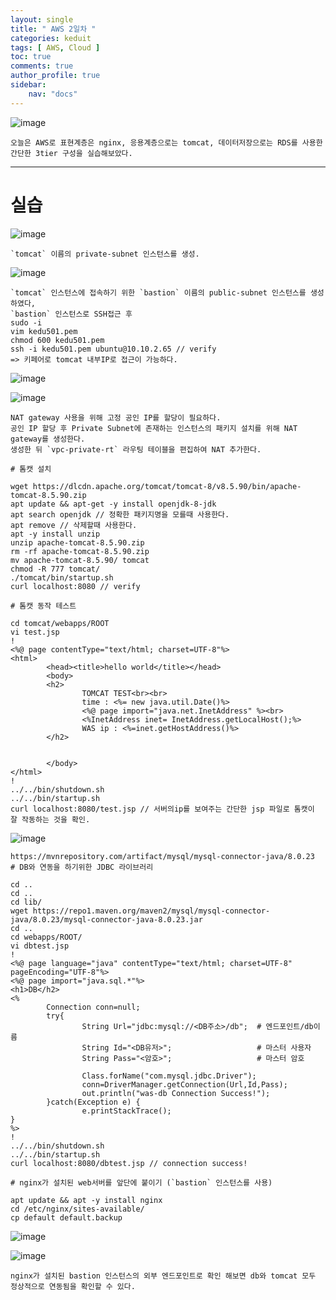 ```yaml
---
layout: single
title: " AWS 2일차 "
categories: keduit
tags: [ AWS, Cloud ]
toc: true 
comments: true
author_profile: true
sidebar:
    nav: "docs"
---
```



![image](https://github.com/chaelynkang/chaelynkang.github.io/assets/128279031/52ded849-442b-4da0-a511-780d8161369f)

```
오늘은 AWS로 표현계층은 nginx, 응용계층으로는 tomcat, 데이터저장으로는 RDS를 사용한 간단한 3tier 구성을 실습해보았다.
```

---
# 실습

![image](https://github.com/chaelynkang/chaelynkang.github.io/assets/128279031/83f0fd92-fbf8-49c0-9d0b-7c0813042771)

```
`tomcat` 이름의 private-subnet 인스턴스를 생성.
```

![image](https://github.com/chaelynkang/chaelynkang.github.io/assets/128279031/673cfcfa-b39b-43c9-ad1c-35fa903072a9)

```
`tomcat` 인스턴스에 접속하기 위한 `bastion` 이름의 public-subnet 인스턴스를 생성하였다,
`bastion` 인스턴스로 SSH접근 후
sudo -i
vim kedu501.pem 
chmod 600 kedu501.pem
ssh -i kedu501.pem ubuntu@10.10.2.65 // verify
=> 키페어로 tomcat 내부IP로 접근이 가능하다.
```

![image](https://github.com/chaelynkang/chaelynkang.github.io/assets/128279031/04992391-535b-47a2-91b5-616cc89ce92e)

![image](https://github.com/chaelynkang/chaelynkang.github.io/assets/128279031/74324c99-2175-4fb4-b5b2-4bf72c8e2133)
```
NAT gateway 사용을 위해 고정 공인 IP를 할당이 필요하다.
공인 IP 할당 후 Private Subnet에 존재하는 인스턴스의 패키지 설치를 위해 NAT gateway를 생성한다.
생성한 뒤 `vpc-private-rt` 라우팅 테이블을 편집하여 NAT 추가한다.
```

```
# 톰캣 설치

wget https://dlcdn.apache.org/tomcat/tomcat-8/v8.5.90/bin/apache-tomcat-8.5.90.zip
apt update && apt-get -y install openjdk-8-jdk
apt search openjdk // 정확한 패키지명을 모를때 사용한다.
apt remove // 삭제할때 사용한다.
apt -y install unzip
unzip apache-tomcat-8.5.90.zip
rm -rf apache-tomcat-8.5.90.zip
mv apache-tomcat-8.5.90/ tomcat
chmod -R 777 tomcat/
./tomcat/bin/startup.sh
curl localhost:8080 // verify
```

```
# 톰캣 동작 테스트

cd tomcat/webapps/ROOT
vi test.jsp
!
<%@ page contentType="text/html; charset=UTF-8"%>
<html>
    	<head><title>hello world</title></head>
    	<body>
    	<h2>
            	TOMCAT TEST<br><br>
            	time : <%= new java.util.Date()%>
            	<%@ page import="java.net.InetAddress" %><br>
            	<%InetAddress inet= InetAddress.getLocalHost();%>
            	WAS ip : <%=inet.getHostAddress()%>
    	</h2>
 
 
    	</body>
</html>
!
../../bin/shutdown.sh
../../bin/startup.sh
curl localhost:8080/test.jsp // 서버의ip를 보여주는 간단한 jsp 파일로 톰캣이 잘 작동하는 것을 확인.
```

![image](https://github.com/chaelynkang/chaelynkang.github.io/assets/128279031/f07a26cc-8e7d-4a18-b523-2c1c10a56731)

```
https://mvnrepository.com/artifact/mysql/mysql-connector-java/8.0.23
# DB와 연동을 하기위한 JDBC 라이브러리

cd ..
cd ..
cd lib/
wget https://repo1.maven.org/maven2/mysql/mysql-connector-java/8.0.23/mysql-connector-java-8.0.23.jar
cd ..
cd webapps/ROOT/
vi dbtest.jsp
!
<%@ page language="java" contentType="text/html; charset=UTF-8" pageEncoding="UTF-8"%>
<%@ page import="java.sql.*"%>
<h1>DB</h2>
<%
    	Connection conn=null;
    	try{
            	String Url="jdbc:mysql://<DB주소>/db";  # 엔드포인트/db이름
            	String Id="<DB유저>";                   # 마스터 사용자
            	String Pass="<암호>";                   # 마스터 암호
 
                Class.forName("com.mysql.jdbc.Driver");
                conn=DriverManager.getConnection(Url,Id,Pass);
            	out.println("was-db Connection Success!");
    	}catch(Exception e) {
            	e.printStackTrace();
}
%>
!
../../bin/shutdown.sh
../../bin/startup.sh
curl localhost:8080/dbtest.jsp // connection success!
```

```
# nginx가 설치된 web서버를 앞단에 붙이기 (`bastion` 인스턴스를 사용)

apt update && apt -y install nginx
cd /etc/nginx/sites-available/
cp default default.backup
```
![image](https://github.com/chaelynkang/chaelynkang.github.io/assets/128279031/107d9644-5932-4949-a427-e74f8aee551a)

![image](https://github.com/chaelynkang/chaelynkang.github.io/assets/128279031/12525ac1-9add-4d6a-9fa9-3530a9fd7361)


```
nginx가 설치된 bastion 인스턴스의 외부 엔드포인트로 확인 해보면 db와 tomcat 모두 정상적으로 연동됨을 확인할 수 있다.
```